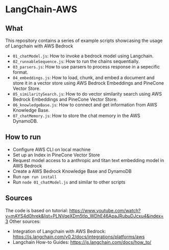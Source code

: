 # LangChain-AWS

## What

This repository contains a series of example scripts showcasing the usage of Langchain with AWS Bedrock

- `01_chatModel.js`: How to invoke a bedrock model using Langchain.
- `02_runnableSequence.js`: How to run the chains sequentially.
- `03_parsers.js`: How to use parsers to process response in a sepecific format.
- `04_embeddings.js`: How to load, chunk, and embed a document and store it in a vector store using AWS Bedrock Embeddings and PineCone Vector Store.
- `05_similaritySearch.js`: How to do vector similarity search using  AWS Bedrock Embeddings and PineCone Vector Store.
- `06_knowledgeBase.js`: How to connect and get information from AWS Knowledge Base.
- `07_chatMemory.js`: How to store the chat memory in the AWS DynamoDB.

## How to run
- Configure AWS CLI on local machine
- Set up an Index in PineCone Vector Store
- Request model access to a anthropic and titan text embedding model in AWS Bedrock
- Create a AWS Bedrock Knowledge Base and DynamoDB
- Run `npm run install`
- Run `node 01_chatModel.js` and similar to other scripts

## Sources
The code is based on tutorial: https://www.youtube.com/watch?v=mAYS4d0hrek&list=PLNVqeXDm5tIp_WDhE46ApaJRubuDJcxu4&index=3
Other sources:
- Integration of Langchain with AWS Bedrock: https://js.langchain.com/v0.2/docs/integrations/platforms/aws
- Langchain How-to Guides: https://js.langchain.com/docs/how_to/
  
